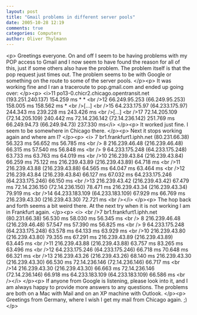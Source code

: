 ```yaml
---
layout: post
title: "Gmail problems in different server pools"
date: 2005-10-28 12:19
comments: true
categories: Computers
author: Oliver Thylmann
---
```



&lt;p&gt;
Greetings everyone. On and off I seem to be having problems with my POP access to Gmail and I now seem to have found the reason for all of this, just if some others also have the problem. The problem itself is that the pop request just times out. The problem seems to be with Google or something on the route to some of the server pools. 
&lt;/p&gt;&lt;p&gt;
It was working fine and I ran a traceroute to pop.gmail.com and ended up going over:
&lt;/p&gt;&lt;p&gt;
&lt;i&gt;11  po13-0.chicr2.chicago.opentransit.net (193.251.240.137)  154.259 ms * *
&lt;br /&gt;12  66.249.95.253 (66.249.95.253)  158.005 ms  158.562 ms *
&lt;br /&gt;[...]
&lt;br /&gt;15  64.233.175.97 (64.233.175.97)  244.343 ms  239.228 ms  243.426 ms
&lt;br /&gt;[...]
&lt;br /&gt;17  72.14.205.109 (72.14.205.109)  240.442 ms 72.14.236.142 (72.14.236.142)  251.769 ms 66.249.94.73 (66.249.94.73)  237.330 ms&lt;/i&gt;
&lt;/p&gt;&lt;p&gt;
It worked just fine. I seem to be somewhere in Chicago there. 
&lt;/p&gt;&lt;p&gt;
Next it stops working again and where am I? 
&lt;/p&gt;&lt;p&gt;
&lt;i&gt; 7  br1.frankfurt1.iphh.net (80.231.66.38)  56.323 ms  56.652 ms  56.785 ms
&lt;br /&gt; 8  216.239.46.48 (216.239.46.48)  66.315 ms  57.540 ms  56.848 ms
&lt;br /&gt; 9  64.233.175.248 (64.233.175.248)  63.733 ms  63.763 ms  64.019 ms
&lt;br /&gt;10  216.239.43.84 (216.239.43.84)  66.259 ms  75.122 ms 216.239.43.89 (216.239.43.89)  64.718 ms
&lt;br /&gt;11  216.239.43.88 (216.239.43.88)  64.565 ms  64.047 ms  63.464 ms
&lt;br /&gt;12  216.239.43.84 (216.239.43.84)  66.127 ms  67.032 ms 64.233.175.246 (64.233.175.246)  66.150 ms
&lt;br /&gt;13  216.239.43.42 (216.239.43.42)  67.479 ms 72.14.236.150 (72.14.236.150)  78.471 ms 216.239.43.34 (216.239.43.34)  79.919 ms
&lt;br /&gt;14  64.233.183.109 (64.233.183.109)  67.929 ms  66.769 ms 216.239.43.30 (216.239.43.30)  72.721 ms
&lt;br /&gt;&lt;/i&gt;
&lt;/p&gt;&lt;p&gt;
The hop back and forth seems a bit weird there. At the next try when it is not working I am in Frankfurt again.
&lt;/p&gt;&lt;p&gt;
&lt;i&gt;
&lt;br /&gt;7  br1.frankfurt1.iphh.net (80.231.66.38)  56.530 ms  58.030 ms  56.345 ms
&lt;br /&gt; 8  216.239.46.48 (216.239.46.48)  57.547 ms  57.390 ms  56.825 ms
&lt;br /&gt; 9  64.233.175.248 (64.233.175.248)  63.578 ms  64.133 ms  63.929 ms
&lt;br /&gt;10  216.239.43.80 (216.239.43.80)  79.355 ms  67.291 ms 216.239.43.89 (216.239.43.89)  63.445 ms
&lt;br /&gt;11  216.239.43.88 (216.239.43.88)  63.757 ms  83.265 ms  63.496 ms
&lt;br /&gt;12  64.233.175.246 (64.233.175.246)  66.718 ms  70.648 ms  66.321 ms
&lt;br /&gt;13  216.239.43.26 (216.239.43.26)  68.140 ms 216.239.43.30 (216.239.43.30)  66.530 ms 72.14.236.146 (72.14.236.146)  66.717 ms
&lt;br /&gt;14  216.239.43.30 (216.239.43.30)  66.663 ms 72.14.236.146 (72.14.236.146)  66.918 ms 64.233.183.109 (64.233.183.109)  66.586 ms
&lt;br /&gt;&lt;/i&gt;
&lt;/p&gt;&lt;p&gt;
If anyone from Google is listening, please look into it, and I am always happy to provide more answers to any questions. The problems are both on a Mac with Mail and on an XP machine with Outlook.
&lt;/p&gt;&lt;p&gt;
Greetings from Germany, where I wish I get my mail from Chicago again. ;)
&lt;/p&gt;


